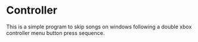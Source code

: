 # Controller
This is a simple program to skip songs on windows following a double xbox controller menu button press sequence.
